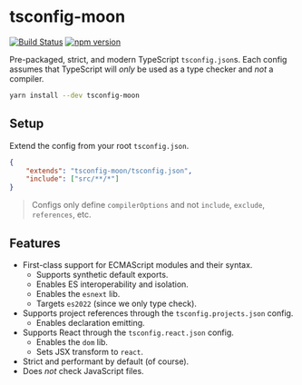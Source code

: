 # tsconfig-moon

[![Build Status](https://github.com/moonrepo/dev/workflows/Pipeline/badge.svg)](https://github.com/moonrepo/dev/actions?query=branch%3Amaster)
[![npm version](https://badge.fury.io/js/tsconfig-moon.svg)](https://www.npmjs.com/package/tsconfig-moon)

Pre-packaged, strict, and modern TypeScript `tsconfig.json`s. Each config assumes that TypeScript
will _only_ be used as a type checker and _not_ a compiler.

```bash
yarn install --dev tsconfig-moon
```

## Setup

Extend the config from your root `tsconfig.json`.

```json
{
	"extends": "tsconfig-moon/tsconfig.json",
	"include": ["src/**/*"]
}
```

> Configs only define `compilerOptions` and not `include`, `exclude`, `references`, etc.

## Features

- First-class support for ECMAScript modules and their syntax.
  - Supports synthetic default exports.
  - Enables ES interoperability and isolation.
  - Enables the `esnext` lib.
  - Targets `es2022` (since we only type check).
- Supports project references through the `tsconfig.projects.json` config.
  - Enables declaration emitting.
- Supports React through the `tsconfig.react.json` config.
  - Enables the `dom` lib.
  - Sets JSX transform to `react`.
- Strict and performant by default (of course).
- Does _not_ check JavaScript files.
